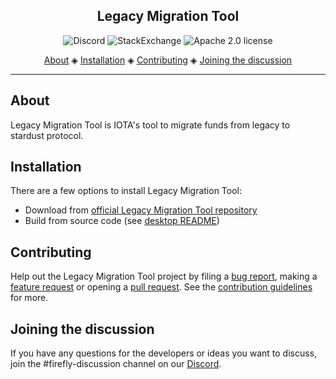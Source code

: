 <h2 align="center">Legacy Migration Tool</h2>

<p align="center">
  <a href="https://discord.iota.org/" style="text-decoration:none;"><img src="https://img.shields.io/badge/Discord-9cf.svg?logo=discord" alt="Discord"></a>
  <a href="https://iota.stackexchange.com/" style="text-decoration:none;"><img src="https://img.shields.io/badge/StackExchange-9cf.svg?logo=stackexchange" alt="StackExchange"></a>
  <a href="https://github.com/iotaledger/legacy-migration-tool/blob/main/LICENSE" style="text-decoration:none;"><img src="https://img.shields.io/badge/License-Apache%202.0-green.svg" alt="Apache 2.0 license"></a>
</p>

<p align="center">
  <a href="#about">About</a> ◈
  <a href="#installation">Installation</a> ◈
  <a href="#getting-started">Contributing</a> ◈
  <a href="#joining-the-discussion">Joining the discussion</a> 
</p>

---

## About

Legacy Migration Tool is IOTA's tool to migrate funds from legacy to stardust protocol.

## Installation

There are a few options to install Legacy Migration Tool:

- Download from [official Legacy Migration Tool repository](https://github.com/iotaledger/legacy-migration-tool/releases)
- Build from source code (see [desktop README](https://github.com/iotaledger/legacy-migration-tool/blob/main/packages/desktop/README.md))

## Contributing

Help out the Legacy Migration Tool project by filing a [bug report](https://github.com/iotaledger/legacy-migration-tool/issues/new?assignees=&labels=bug&template=bug_report.yml), making a [feature request](https://github.com/iotaledger/legacy-migration-tool/issues/new?assignees=&labels=feat&template=feature_request.md) or opening a [pull request](https://github.com/iotaledger/legacy-migration-tool/pulls/).
See the [contribution guidelines](https://github.com/iotaledger/legacy-migration-tool/blob/main/.github/CONTRIBUTING.md) for more.

## Joining the discussion

If you have any questions for the developers or ideas you want to discuss, join the #firefly-discussion channel on our [Discord](https://discord.iota.org/).
